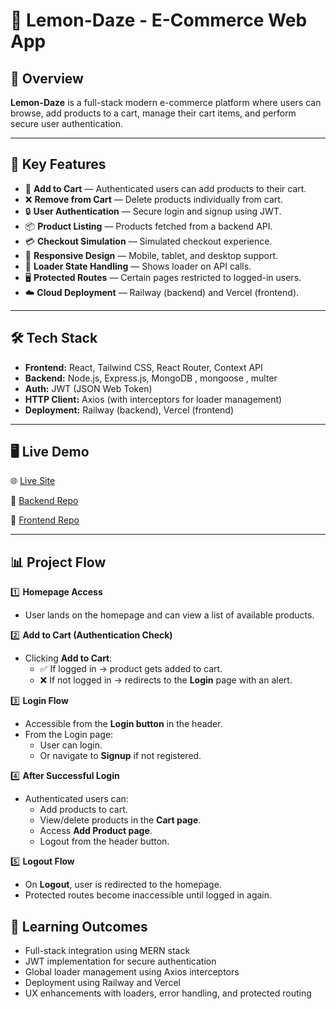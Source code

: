 # 🍋 Lemon-Daze - E-Commerce Web App

## 📖 Overview  
**Lemon-Daze** is a full-stack modern e-commerce platform where users can browse, add products to a cart, manage their cart items, and perform secure user authentication.

---

## 🎯 Key Features  

- 🛒 **Add to Cart** — Authenticated users can add products to their cart.
- ❌ **Remove from Cart** — Delete products individually from cart.
- 🔒 **User Authentication** — Secure login and signup using JWT.
- 📦 **Product Listing** — Products fetched from a backend API.
- 💳 **Checkout Simulation** — Simulated checkout experience.
- 📱 **Responsive Design** — Mobile, tablet, and desktop support.
- 🚀 **Loader State Handling** — Shows loader on API calls.
- 🖥️ **Protected Routes** — Certain pages restricted to logged-in users.
- ☁️ **Cloud Deployment** — Railway (backend) and Vercel (frontend).

---

## 🛠️ Tech Stack  

- **Frontend:** React, Tailwind CSS, React Router, Context API  
- **Backend:** Node.js, Express.js, MongoDB , mongoose , multer 
- **Auth:** JWT (JSON Web Token)  
- **HTTP Client:** Axios (with interceptors for loader management)  
- **Deployment:** Railway (backend), Vercel (frontend)

---

## 🖥️ Live Demo  

🌐 [Live Site](https://lemon-daze.vercel.app)

📂 [Backend Repo](https://github.com/sajan/lemon-daze-backend)

📂 [Frontend Repo](https://github.com/sajan/lemon-daze-frontend)

---

## 📊 Project Flow  

1️⃣ **Homepage Access**  
- User lands on the homepage and can view a list of available products.

2️⃣ **Add to Cart (Authentication Check)**  
- Clicking **Add to Cart**:
  - ✅ If logged in → product gets added to cart.
  - ❌ If not logged in → redirects to the **Login** page with an alert.

3️⃣ **Login Flow**  
- Accessible from the **Login button** in the header.
- From the Login page:
  - User can login.
  - Or navigate to **Signup** if not registered.

4️⃣ **After Successful Login**  
- Authenticated users can:
  - Add products to cart.
  - View/delete products in the **Cart page**.
  - Access **Add Product page**.
  - Logout from the header button.

5️⃣ **Logout Flow**  
- On **Logout**, user is redirected to the homepage.
- Protected routes become inaccessible until logged in again.


## 📝 Learning Outcomes  

- Full-stack integration using MERN stack  
- JWT implementation for secure authentication  
- Global loader management using Axios interceptors  
- Deployment using Railway and Vercel  
- UX enhancements with loaders, error handling, and protected routing




